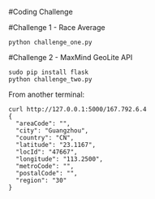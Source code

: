 #Coding Challenge

#Challenge 1 - Race Average

    python challenge_one.py

#Challenge 2 - MaxMind GeoLite API

    sudo pip install flask
    python challenge_two.py

From another terminal:

    curl http://127.0.0.1:5000/167.792.6.4
    {
      "areaCode": "",
      "city": "Guangzhou",
      "country": "CN",
      "latitude": "23.1167",
      "locId": "47667",
      "longitude": "113.2500",
      "metroCode": "",
      "postalCode": "",
      "region": "30"
    }